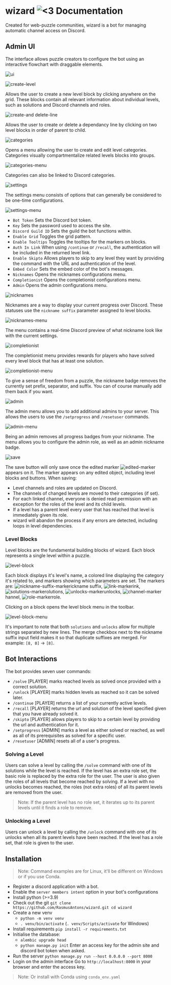 # wizard ![<3](https://cdn.discordapp.com/attachments/607727243346837525/937686164104691743/wizard.png) Documentation
Created for web-puzzle communities, wizard is a bot for managing automatic channel access on Discord.

## Admin UI
The interface allows puzzle creators to configure the bot using an interactive flowchart with draggable elements.

![ui](https://cdn.discordapp.com/attachments/819395604152844368/957054138393452614/unknown.png)

![create-level](https://cdn.discordapp.com/attachments/513014307978739714/937692245992280074/unknown.png)

Allows the user to create a new level block by clicking anywhere on the grid.
These blocks contain all relevant information about individual levels, such as solutions and Discord channels and roles.

![create-and delete-line](https://cdn.discordapp.com/attachments/513014307978739714/937692958159949844/unknown.png)

Allows the user to create or delete a dependancy line by clicking on two level blocks in order of parent to child.

![categories](https://cdn.discordapp.com/attachments/513014307978739714/937695801537363978/unknown.png)

Opens a menu allowing the user to create and edit level categories. Categories visually compartmentalize related levels blocks into groups.

![categories-menu](https://cdn.discordapp.com/attachments/513014307978739714/937715012011720744/unknown.png)

Categories can also be linked to Discord categories.

![settings](https://cdn.discordapp.com/attachments/513014307978739714/937698230278447124/unknown.png)

The settings menu consists of options that can generally be considered to be one-time configurations.

![settings-menu](https://cdn.discordapp.com/attachments/543661397242937355/958319135958372442/unknown.png)

- `Bot Token` Sets the Discord bot token.
- `Key` Sets the password used to access the site.
- `Discord Guild ID` Sets the guild the bot functions within.
- `Enable Grid` Toggles the grid pattern.
- `Enable Tooltips` Toggles the tooltips for the markers on blocks.
- `Auth In Link` When using `/continue` or `/recall`, the authentication will be included in the returned level link.
- `Enable Skipto` Allows players to skip to any level they want by providing the command with the URL and authentication of the level.
- `Embed Color` Sets the embed color of the bot's messages.
- `Nicknames` Opens the nicknames configurations menu.
- `Completionist` Opens the completionist configurations menu.
- `Admin` Opens the admin configurations menu.

![nicknames](https://cdn.discordapp.com/attachments/513014307978739714/937701310785024000/unknown.png)

Nicknames are a way to display your current progress over Discord. These statuses use the `nickname suffix` parameter assigned to level blocks.

![nicknames-menu](https://cdn.discordapp.com/attachments/513014307978739714/937701375054323772/unknown.png)

The menu contains a real-time Discord preview of what nickname look like with the current settings.

![completionist](https://cdn.discordapp.com/attachments/513014307978739714/940290959948795954/unknown.png)

The completionist menu provides rewards for players who have solved every level block that has at least one solution.

![completionist-menu](https://cdn.discordapp.com/attachments/513014307978739714/940291495582375936/unknown.png)

To give a sense of freedom from a puzzle, the nickname badge removes the currently set prefix, separator, and suffix. You can of course manually add them back if you want.

![admin](https://cdn.discordapp.com/attachments/513014307978739714/957048423339659314/unknown.png)

The admin menu allows you to add additional admins to your server. This allows the users to use the `/setprogress` and `/resetuser` commands. 

![admin-menu](https://cdn.discordapp.com/attachments/513014307978739714/957049978239479818/unknown.png)

Being an admin removes all progress badges from your nickname. The menu allows you to configure the admin role, as well as an admin nickname badge.

![save](https://cdn.discordapp.com/attachments/513014307978739714/937702495873036328/unknown.png)

The save button will only save once the edited marker ![edited-marker](https://cdn.discordapp.com/attachments/513014307978739714/937702781387673620/edited.png) appears on it.
The marker appears on any edited object, including level blocks and buttons.
When saving:
- Level channels and roles are updated on Discord.
- The channels of changed levels are moved to their categories (if set).
- For each linked channel, everyone is denied read permission with an exception for the roles of the level and its child levels.
- If a level has a parent level every user that has reached that level is immediately given its role.
- wizard will abandon the process if any errors are detected, including loops in level dependencies.

### Level Blocks
Level blocks are the fundamental building blocks of wizard. Each block represents a single level within a puzzle.

![level-block](https://cdn.discordapp.com/attachments/513014307978739714/957050680399515688/unknown.png)

Each block displays it's level's name, a colored line displaying the category it's related to, and markers showing which parameters are set.
The markers are: ![nickname-suffix-marker](https://cdn.discordapp.com/attachments/513014307978739714/937707398381068348/unknown.png)ickname suffix,
![link-marker](https://cdn.discordapp.com/attachments/513014307978739714/957046390486360064/unknown.png)ink,
![solutions-marker](https://cdn.discordapp.com/attachments/513014307978739714/957046606228758588/unknown.png)olutions,
![unlocks-marker](https://cdn.discordapp.com/attachments/513014307978739714/957046606442688622/unknown.png)unlocks,
![channel-marker](https://cdn.discordapp.com/attachments/513014307978739714/957046606711095326/unknown.png)hannel,
![role-marker](https://cdn.discordapp.com/attachments/513014307978739714/957046606925017189/unknown.png)role.

Clicking on a block opens the level block menu in the toolbar.

![level-block-menu](https://cdn.discordapp.com/attachments/513014307978739714/957055187820904488/unknown.png)

It's important to note that both `solutions` and `unlocks` allow for multiple strings separated by new lines.
The merge checkbox next to the nickname suffix input field makes it so that duplicate suffixes are merged. For example: `[8, 8]` -> `[8]`.

## Bot Interactions
The bot provides seven user commands:
- `/solve` [PLAYER] marks reached levels as solved once provided with a correct solution.
- `/unlock` [PLAYER] marks hidden levels as reached so it can be solved later.
- `/continue` [PLAYER] returns a list of your currently active levels.
- `/recall` [PLAYER] returns the url and solution of the level specified given that you have already solved it.
- `/skipto` [PLAYER] allows players to skip to a certain level by providing the url and authentication for it.
- `/setprogress` [ADMIN] marks a level as either solved or reached, as well as all of its prerequisites as solved for a specific user.
- `/resetuser` [ADMIN] resets all of a user's progress.

### Solving a Level
Users can solve a level by calling the `/solve` command with one of its solutions while the level is reached. If the level has an extra role set, the basic role is replaced by the extra role for the user. The user is also given the roles of all levels that become reached by solving. If a level with no unlocks becomes reached, the roles (not extra roles) of all its parent levels are removed from the user.
> Note: If the parent level has no role set, it iterates up to its parent levels until it finds a role to remove.

### Unlocking a Level
Users can unlock a level by calling the `/unlock` command with one of its unlocks when all its parent levels have been reached. If the level has a role set, that role is given to the user.

## Installation
> Note: Command examples are for Linux, it'll be different on Windows or if you use Conda.
- Register a discord application with a bot.
- Enable the `server members intent` option in your bot's configurations
- Install python (>=3.9)
- Check out the git `git clone https://github.com/RasmusAntons/wizard.git cd wizard`
- Create a new venv
  - `python -m venv venv`
  - `. venv/bin/activate` (`. venv/Scripts/activate` for Windows)
- Install requirements `pip install -r requirements.txt`
- Initialise the database:
  - `alembic upgrade head`
  - `python manage.py init` Enter an access key for the admin site and discord bot token when asked.
- Run the server `python manage.py run --host 0.0.0.0 --port 8000`
- Login on the admin interface Go to `http://localhost:8000` in your browser and enter the access key.
> Note: Or install with Conda using `conda_env.yaml`
